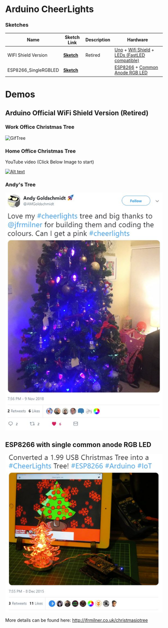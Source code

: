 # Arduino CheerLights

### Sketches
|**Name**|**Sketch Link**|**Description**|**Hardware**|
|---|---|---|---|
|WIFI Shield Version|[<b>Sketch</b>](https://github.com/jfrmilner/Arduino-CheerLights/blob/master/Sketches/CheerLights_OfficialWIFIShield/CheerLights_OfficialWIFIShield.ino)|Retired|[Uno](https://store.arduino.cc/arduino-uno-rev3) + [Wifi Shield](https://store.arduino.cc/arduino-wifi-shield) + [LEDs (FastLED compatible)](https://github.com/FastLED/FastLED/wiki/Chipset-reference)|
|ESP8266_SingleRGBLED|[<b>Sketch</b>](https://github.com/jfrmilner/Arduino-CheerLights/blob/master/Sketches/CheerLights_ESP8266_SingleRGBLED/CheerLights_ESP8266_SingleRGBLED.ino)|| [ESP8266](https://wiki.wemos.cc/products:d1:d1_mini) + [Common Anode RGB LED](https://www.sparkfun.com/products/10820)|



# Demos
## Arduino Official WiFi Shield Version (Retired)

### Work Office Christmas Tree

![GifTree](https://github.com/jfrmilner/Arduino-CheerLights/blob/master/Images/UTKG5168.gif)

### Home Office Christmas Tree
YouTube video (Click Below Image to start) 

[![Alt text](https://img.youtube.com/vi/-x0ywTV6_IY/0.jpg)](https://www.youtube.com/watch?v=-x0ywTV6_IY)

### Andy's Tree
![Tree](https://github.com/jfrmilner/Arduino-CheerLights/blob/master/Images/AMGoldschmidt_Tree2018_Tweet.jpg)

## ESP8266 with single common anode RGB LED
![Tree](https://github.com/jfrmilner/Arduino-CheerLights/blob/master/Images/ESP8266_SingleRGBLED_Tweet.JPG)


More details can be found here: http://jfrmilner.co.uk/christmasiotree
